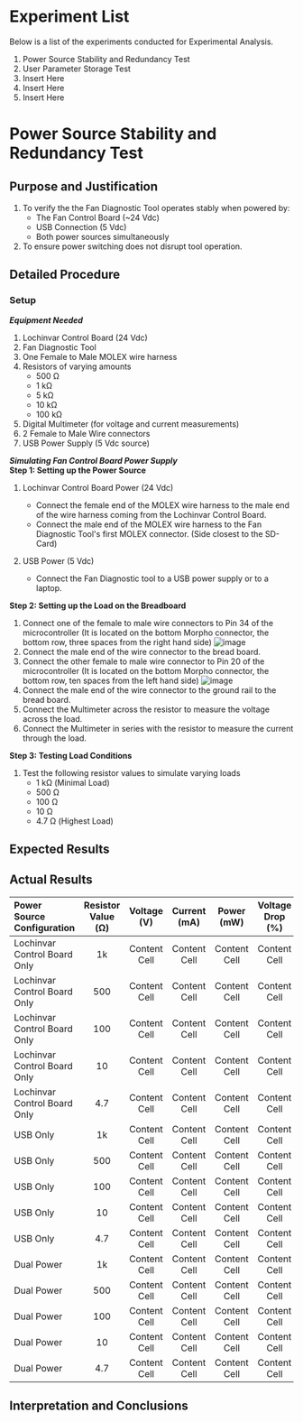 # Experiment List

Below is a list of the experiments conducted for Experimental Analysis.

1. Power Source Stability and Redundancy Test
2. User Parameter Storage Test
3. Insert Here
4. Insert Here
5. Insert Here

# Power Source Stability and Redundancy Test

## Purpose and Justification

1. To verify the the Fan Diagnostic Tool operates stably when powered by:
   - The Fan Control Board (~24 Vdc)
   - USB Connection (5 Vdc)
   - Both power sources simultaneously
2. To ensure power switching does not disrupt tool operation.

## Detailed Procedure

### Setup
***Equipment Needed***
1. Lochinvar Control Board (24 Vdc)
2. Fan Diagnostic Tool
3. One Female to Male MOLEX wire harness
4. Resistors of varying amounts
   - 500 Ω
   - 1 kΩ
   - 5 kΩ
   - 10 kΩ
   - 100 kΩ
5. Digital Multimeter (for voltage and current measurements)
6. 2 Female to Male Wire connectors
7. USB Power Supply (5 Vdc source)

***Simulating Fan Control Board Power Supply***  
**Step 1: Setting up the Power Source**  
1. Lochinvar Control Board Power (24 Vdc)
   - Connect the female end of the MOLEX wire harness to the male end of the wire harness coming from the Lochinvar Control Board.
   - Connect the male end of the MOLEX wire harness to the Fan Diagnostic Tool's first MOLEX connector. (Side closest to the SD-Card)


2. USB Power (5 Vdc)
   - Connect the Fan Diagnostic tool to a USB power supply or to a laptop.


**Step 2: Setting up the Load on the Breadboard** 
1. Connect one of the female to male wire connectors to Pin 34 of the microcontroller (It is located on the bottom Morpho connector, the bottom row, three spaces from the right hand side)
![image](https://github.com/user-attachments/assets/84d45f88-e8e3-4bd0-8c14-e212e9e2e53d)
2. Connect the male end of the wire connector to the bread board.
3. Connect the other female to male wire connector to Pin 20 of the microcontroller (It is located on the bottom Morpho connector, the bottom row, ten spaces from the left hand side)
![image](https://github.com/user-attachments/assets/64daddf7-a7d7-4181-91dc-b8813e26a552)
4. Connect the male end of the wire connector to the ground rail to the bread board.
5. Connect the Multimeter across the resistor to measure the voltage across the load.
6. Connect the Multimeter in series with the resistor to measure the current through the load.


**Step 3: Testing Load Conditions**
1. Test the following resistor values to simulate varying loads
   - 1 kΩ (Minimal Load)
   - 500 Ω
   - 100 Ω
   - 10 Ω
   - 4.7 Ω (Highest Load)  


## Expected Results


## Actual Results

| Power Source Configuration | Resistor Value (Ω) | Voltage (V) | Current (mA) | Power (mW) | Voltage Drop (%) |
| :------------ | :-----------: | :-----------: | :-----------: | :-----------: | :-----------: |
| Lochinvar Control Board Only | 1k | Content Cell | Content Cell | Content Cell | Content Cell |
| Lochinvar Control Board Only | 500 | Content Cell | Content Cell | Content Cell | Content Cell |
| Lochinvar Control Board Only | 100 | Content Cell | Content Cell | Content Cell | Content Cell |
| Lochinvar Control Board Only | 10 | Content Cell | Content Cell | Content Cell | Content Cell |
| Lochinvar Control Board Only | 4.7 | Content Cell | Content Cell | Content Cell | Content Cell |
| USB Only | 1k | Content Cell | Content Cell | Content Cell | Content Cell |
| USB Only | 500 | Content Cell | Content Cell | Content Cell | Content Cell |
| USB Only | 100 | Content Cell | Content Cell | Content Cell | Content Cell |
| USB Only | 10 | Content Cell | Content Cell | Content Cell | Content Cell |
| USB Only | 4.7 | Content Cell | Content Cell | Content Cell | Content Cell |
| Dual Power | 1k | Content Cell | Content Cell | Content Cell | Content Cell |
| Dual Power | 500 | Content Cell | Content Cell | Content Cell | Content Cell |
| Dual Power | 100 | Content Cell | Content Cell | Content Cell | Content Cell |
| Dual Power | 10 | Content Cell | Content Cell | Content Cell | Content Cell |
| Dual Power | 4.7 | Content Cell | Content Cell | Content Cell | Content Cell |


## Interpretation and Conclusions
